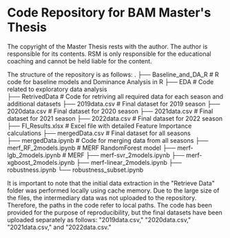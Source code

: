 # Code Repository for BAM Master's Thesis

The copyright of the Master Thesis rests with the author. The author is responsible for its contents. RSM is only responsible for the educational coaching and cannot be held liable for the content.

The structure of the repository is as follows:
.
├── Baseline_and_DA_R     # R code for baseline models and Dominance Analysis in R
├── EDA     # Code related to exploratory data analysis                     
├── RetrivedData      # Code for retriving all required data for each season and additional datasets
├── 2019data.csv      # Final dataset for 2019 season
├── 2020data.csv      # Final dataset for 2020 season
├── 2021data.csv      # Final dataset for 2021 season
├── 2022data.csv      # Final dataset for 2022 season
├── FI_Results.xlsx     # Excel file with detailed Feature Importance calculations
├── mergedData.csv      # Final dataset for all seasons              
├── mergedData.ipynb    # Code for merging data from all seasons
├── merf_RF_2models.ipynb     # MERF RandomForest model
├── merf-lgb_2models.ipynb      # MERF
├── merf-svr_2models.ipynb
├── merf-xgboost_2models.ipynb
├── merf-linear_2models.ipynb
├── robustness.ipynb
└── robustness_subset.ipynb

It is important to note that the initial data extraction in the "Retrieve Data" folder was performed locally using cache memory. Due to the large size of the files, the intermediary data was not uploaded to the repository. Therefore, the paths in the code refer to local paths. The code has been provided for the purpose of reproducibility, but the final datasets have been uploaded separately as follows: "2019data.csv," "2020data.csv," "2021data.csv," and "2022data.csv."
